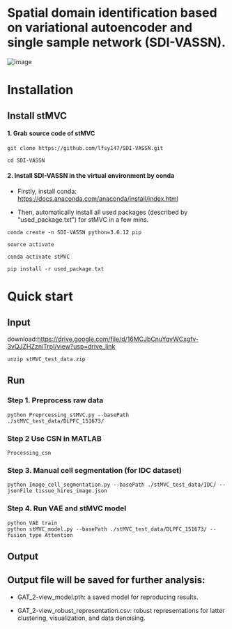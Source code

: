# Spatial domain identification based on variational autoencoder and single sample network (SDI-VASSN).

![image](https://github.com/lfsy147/SDI-VASSN/tree/main/SDI-VASSN/Utilities/figure.png)

# Installation

## Install stMVC


#### 1. Grab source code of stMVC

```
git clone https://github.com/lfsy147/SDI-VASSN.git

cd SDI-VASSN
```

#### 2. Install SDI-VASSN in the virtual environment by conda 

* Firstly, install conda: https://docs.anaconda.com/anaconda/install/index.html

* Then, automatically install all used packages (described by "used_package.txt") for stMVC in a few mins.

```
conda create -n SDI-VASSN python=3.6.12 pip

source activate

conda activate stMVC

pip install -r used_package.txt
```

# Quick start

## Input

download:https://drive.google.com/file/d/16MCJbCnuYqvWCxgfv-3vQJZHZzniTrpI/view?usp=drive_link

```
unzip stMVC_test_data.zip
```
## Run
### Step 1. Preprocess raw data
```
python Preprcessing_stMVC.py --basePath ./stMVC_test_data/DLPFC_151673/ 
```
### Step 2 Use CSN in MATLAB
```
Processing_csn
```
### Step 3. Manual cell segmentation (for IDC dataset)
```
python Image_cell_segmentation.py --basePath ./stMVC_test_data/IDC/ --jsonFile tissue_hires_image.json
```
### Step 4. Run VAE and stMVC model
```
python VAE train
python stMVC_model.py --basePath ./stMVC_test_data/DLPFC_151673/ --fusion_type Attention
```
## Output

## Output file will be saved for further analysis:

* GAT_2-view_model.pth: a saved model for reproducing results.

* GAT_2-view_robust_representation.csv: robust representations for latter clustering, visualization, and data denoising.
